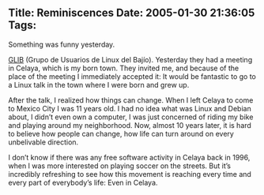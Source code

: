 Title: Reminiscences
Date: 2005-01-30 21:36:05
Tags: 
---
<p>Something was funny yesterday.</p>
<p><a href="http://www.glib.org.mx">GLIB</a> (Grupo de Usuarios de Linux del Bajío). Yesterday they had a meeting in Celaya, which is my born town. They invited me, and because of the place of the meeting I immediately accepted it: It would be fantastic to go to a Linux talk in the town where I were born and grew up.</p>
<p>After the talk, I realized how things can change. When I left Celaya to come to Mexico City I was 11 years old. I had no idea what was Linux and Debian about, I didn&#8217;t even own a computer, I was just concerned of riding my bike and playing around my neighborhood. Now, almost 10 years later, it is hard to believe how people can change, how life can turn around on every unbelivable direction.</p>
<p>I don&#8217;t know if there was any free software activity in Celaya back in 1996, when I was more interested on playing soccer on the streets. But it&#8217;s incredibly refreshing to see how this movement is reaching every time and every part of everybody&#8217;s life: Even in Celaya.</p>
<br/><br/>
